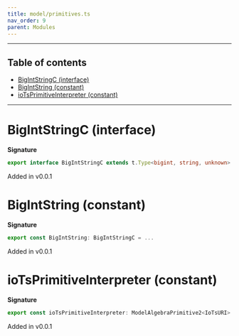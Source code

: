 ```yaml
---
title: model/primitives.ts
nav_order: 9
parent: Modules
---
```


---

<h2 class="text-delta">Table of contents</h2>

- [BigIntStringC (interface)](#bigintstringc-interface)
- [BigIntString (constant)](#bigintstring-constant)
- [ioTsPrimitiveInterpreter (constant)](#iotsprimitiveinterpreter-constant)

---

# BigIntStringC (interface)

**Signature**

```ts
export interface BigIntStringC extends t.Type<bigint, string, unknown> {}
```

Added in v0.0.1

# BigIntString (constant)

**Signature**

```ts
export const BigIntString: BigIntStringC = ...
```

Added in v0.0.1

# ioTsPrimitiveInterpreter (constant)

**Signature**

```ts
export const ioTsPrimitiveInterpreter: ModelAlgebraPrimitive2<IoTsURI> = ...
```

Added in v0.0.1
